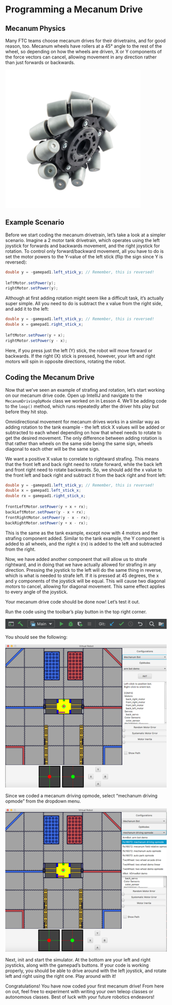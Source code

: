 # Programming a Mecanum Drive

## Mecanum Physics

Many FTC teams choose mecanum drives for their drivetrains, and for good reason, too. Mecanum wheels have rollers at a 45° angle to the rest of the wheel, so depending on how the wheels are driven, X or Y components of the force vectors can cancel, allowing movement in any direction rather than just forwards or backwards.

![A Mecanum Wheel](../assets/mecanum-wheel.png)

## Example Scenario

Before we start coding the mecanum drivetrain, let’s take a look at a simpler scenario. Imagine a 2 motor tank drivetrain, which operates using the left joystick for forwards and backwards movement, and the right joystick for rotation. To control only forward/backward movement, all you have to do is set the motor powers to the Y-value of the left stick (flip the sign since Y is reversed):

```java
double y = -gamepad1.left_stick_y; // Remember, this is reversed!

leftMotor.setPower(y);
rightMotor.setPower(y);
```

Although at first adding rotation might seem like a difficult task, it’s actually super simple. All you need to do is subtract the x value from the right side, and add it to the left:

```java
double y = -gamepad1.left_stick_y; // Remember, this is reversed!
double x = gamepad1.right_stick_x;

leftMotor.setPower(y + x);
rightMotor.setPower(y - x);
```

Here, if you press just the left (Y) stick, the robot will move forward or backwards. If the right (X) stick is pressed, however, your left and right motors will spin in opposite directions, rotating the robot.

## Coding the Mecanum Drive

Now that we’ve seen an example of strafing and rotation, let’s start working on our mecanum drive code. Open up IntelliJ and navigate to the `MecanumDrivingOpMode` class we worked on in Lesson 4. We’ll be adding code to the `loop()` method, which runs repeatedly after the driver hits play but before they hit stop.

Omnidirectional movement for mecanum drives works in a similar way as adding rotation to the tank example - the left stick X values will be added or subtracted to each wheel depending on how that wheel needs to rotate to get the desired movement. The only difference between adding rotation is that rather than wheels on the same side being the same sign, wheels diagonal to each other will be the same sign.

We want a positive X value to correlate to rightward strafing. This means that the front left and back right need to rotate forward, while the back left and front right need to rotate backwards. So, we should add the x value to the front left and back right and subtract it from the back right and front left:

```java
double y = -gamepad1.left_stick_y; // Remember, this is reversed!
double x = gamepad1.left_stick_x;
double rx = gamepad1.right_stick_x;

frontLeftMotor.setPower(y + x + rx);
backLeftMotor.setPower(y - x + rx);
frontRightMotor.setPower(y - x - rx);
backRightMotor.setPower(y + x - rx);
```

This is the same as the tank example, except now with 4 motors and the strafing component added. Similar to the tank example, the Y component is added to all wheels, and the right x (rx) is added to the left and subtracted from the right.

Now, we have added another component that will allow us to strafe rightward, and in doing that we have actually allowed for strafing in any direction. Pressing the joystick to the left will do the same thing in reverse, which is what is needed to strafe left. If it is pressed at 45 degrees, the x and y components of the joystick will be equal. This will cause two diagonal motors to cancel, allowing for diagonal movement. This same effect applies to every angle of the joystick.

Your mecanum drive code should be done now! Let’s test it out.

Run the code using the toolbar’s play button in the top right corner.

![](../assets/toolbar.png)

You should see the following:

![](../assets/simulator.png)

Since we coded a mecanum driving opmode, select “mechanum driving opmode” from the dropdown menu.

![Choosing the OpMode](../assets/choosing-opmode.png)

Next, init and start the simulator. At the bottom are your left and right joysticks, along with the gamepad’s buttons. If your code is working properly, you should be able to drive around with the left joystick, and rotate left and right using the right one. Play around with it!

Congratulations! You have now coded your first mecanum drive! From here on out, feel free to experiment with writing your own teleop classes or autonomous classes. Best of luck with your future robotics endeavors!

